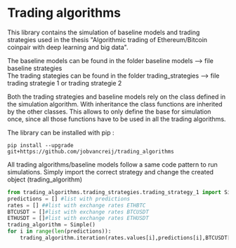 # Trading algorithms

This library contains the simulation of baseline models and trading strategies used in the thesis
"Algorithmic trading of Ethereum/Bitcoin coinpair with deep learning and big data". <br> 

The baseline models can be found in the folder baseline models --> file baseline strategies <br> 
The trading stategies can be found in the folder trading_strategies --> file trading strategie 1 or 
trading strategie 2 <br> 

Both the trading strategies and baseline models rely on the class defined in the simulation algorithm.
With inheritance the class functions are inherited by the other classes. This allows to only define the base
for simulation once, since all those functions have to be used in all the trading algorithms. <br> 

The library can be installed with pip : 
```console
pip install --upgrade git+https://github.com/jobvancreij/trading_algorithms
```

All trading algorithms/baseline models follow a same code pattern to run simulations. Simply import the
correct strategy and change the created object (trading_algorithm)
```python
from trading_algorithms.trading_strategies.trading_strategy_1 import Simple
predictions = [] #list with predictions 
rates = [] ##list with exchange rates ETHBTC 
BTCUSDT = []#list with exchange rates BTCUSDT 
ETHUSDT = []#list with exchange rates ETHUSDT 
trading_algorithm = Simple() 
for i in range(len(predictions)): 
    trading_algorithm.iteration(rates.values[i],predictions[i],BTCUSDT[i],ETHUSDT[i])

```

